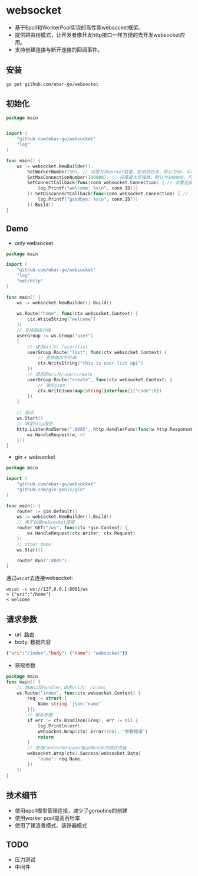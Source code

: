 # websocket
- 基于Epoll和WorkerPool实现的高性能websocket框架。 
- 提供路由树模式，让开发者像开发http接口一样方便的去开发websocket应用。
- 支持创建连接与断开连接的回调事件。

## 安装
```
go get github.com/ebar-go/websocket
```

## 初始化
```go
package main


import (
	"github.com/ebar-go/websocket"
	"log"
)

func main() {
    ws := websocket.NewBuilder().
    	SetWorkerNumber(50). // 设置并发worker数量，影响吞吐率，默认为50，可根据实际测试数据来评估，可选
        SetMaxConnectionNumber(100000). // 设置最大连接数，默认为100000，可根据最大并发量来评估，可选
        SetConnectCallback(func(conn websocket.Connection) { // 设置连接创建回调，可选
            log.Printf("welcome: %s\n", conn.ID())
        }).SetDisconnectCallback(func(conn websocket.Connection) { // 设置连接断开回调，可选
            log.Printf("goodbye: %s\n", conn.ID())
        }).Build()
}

```

## Demo
- only websocket
```go
package main

import (
	"github.com/ebar-go/websocket"
	"log"
	"net/http"
)

func main() {
	ws := websocket.NewBuilder().Build()
	
	ws.Route("home", func(ctx websocket.Context) {
		ctx.WriteString("welcome")
	})
	// 支持路由分组
	userGroup := ws.Group("user")
	{
		// 请求uri为: /user/list
		userGroup.Route("list", func(ctx websocket.Context) {
			// 直接输出字符串
			ctx.WriteString("this is user list api")
		})
		// 请求的uri为/user/create
		userGroup.Route("create", func(ctx websocket.Context) {
			// 输出json
			ctx.WriteJson(map[string]interface{}{"code":0})
		})
	}
	
	// 启动
	ws.Start()
	// 绑定http服务
	http.ListenAndServe(":8085", http.HandlerFunc(func(w http.ResponseWriter, r *http.Request) {
		ws.HandleRequest(w, r)
	}))
}
```

- gin + websocket
```go
package main

import (
	"github.com/ebar-go/websocket"
	"github.com/gin-gonic/gin"
)

func main() {
	router := gin.Default()
	ws := websocket.NewBuilder().Build()
	// 用于创建websocket连接
	router.GET("/ws", func(ctx *gin.Context) {
		ws.HandleRequest(ctx.Writer, ctx.Request)
	})
	// other demo
	ws.Start()

	router.Run(":8085")
}
```



通过`wscat`去连接websocket:
```
wscat -c ws://127.0.0.1:8081/ws
> {"uri":"/home"}
< welcome
```

## 请求参数
- uri: 路由
- body: 数据内容
```json
{"uri":"/index","body": {"name": "websocket"}}
```
- 获取参数
```go
package main
func main() {
    // 路由以及handler,请求uri为: /index
	ws.Route("index", func(ctx websocket.Context) {
		req := struct {
			Name string `json:"name"`
		}{}
		// 解析参数
		if err := ctx.BindJson(&req); err != nil {
			log.Println(err)
			websocket.Wrap(ctx).Error(1001, "参数错误")
			return
		}
		// 使用ContextWrapper输出带code的响应内容
		websocket.Wrap(ctx).Success(websocket.Data{
			"name": req.Name,
		})
	})
}
```

## 技术细节
- 使用epoll模型管理连接，减少了goroutine的创建
- 使用worker pool提高吞吐率
- 使用了建造者模式、装饰器模式

## TODO
- 压力测试
- 中间件